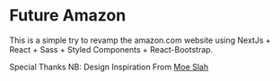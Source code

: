 # Future Amazon

This is a simple try to revamp the amazon.com website using NextJs + React +
Sass + Styled Components + React-Bootstrap.

Special Thanks
NB: Design Inspiration From
[Moe Slah](https://www.behance.net/gallery/77156181/Amazon-Rebranding-UI-Concept)
